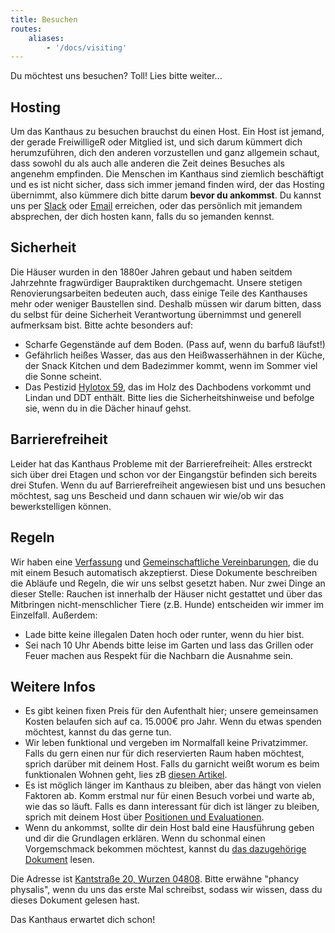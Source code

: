 ```yaml
---
title: Besuchen
routes:
    aliases:
        - '/docs/visiting'
---
```

Du möchtest uns besuchen? Toll! Lies bitte weiter...

## Hosting
Um das Kanthaus zu besuchen brauchst du einen Host. Ein Host ist jemand, der gerade FreiwilligeR oder Mitglied ist, und sich darum kümmert dich herumzuführen, dich den anderen vorzustellen und ganz allgemein schaut, dass sowohl du als auch alle anderen die Zeit deines Besuches als angenehm empfinden. Die Menschen im Kanthaus sind ziemlich beschäftigt und es ist nicht sicher, dass sich immer jemand finden wird, der das Hosting übernimmt, also kümmere dich bitte darum **bevor du ankommst**. Du kannst uns per [Slack](https://slackin.yunity.org) oder [Email](mailto:hello@kanthaus.online) erreichen, oder das persönlich mit jemandem absprechen, der dich hosten kann, falls du so jemanden kennst.

## Sicherheit
Die Häuser wurden in den 1880er Jahren gebaut und haben seitdem Jahrzehnte fragwürdiger Baupraktiken durchgemacht. Unsere stetigen Renovierungsarbeiten bedeuten auch, dass einige Teile des Kanthauses mehr oder weniger Baustellen sind. Deshalb müssen wir darum bitten, dass du selbst für deine Sicherheit Verantwortung übernimmst und generell aufmerksam bist. Bitte achte besonders auf:
- Scharfe Gegenstände auf dem Boden. (Pass auf, wenn du barfuß läufst!)
- Gefährlich heißes Wasser, das aus den Heißwasserhähnen in der Küche, der Snack Kitchen und dem Badezimmer kommt, wenn im Sommer viel die Sonne scheint.
- Das Pestizid [Hylotox 59](https://de.wikipedia.org/wiki/Hylotox), das im Holz des Dachbodens vorkommt und Lindan und DDT enthält. Bitte lies die Sicherheitshinweise und befolge sie, wenn du in die Dächer hinauf gehst.

## Barrierefreiheit
Leider hat das Kanthaus Probleme mit der Barrierefreiheit: Alles erstreckt sich über drei Etagen und schon vor der Eingangstür befinden sich bereits drei Stufen. Wenn du auf Barrierefreiheit angewiesen bist und uns besuchen möchtest, sag uns Bescheid und dann schauen wir wie/ob wir das bewerkstelligen können.

## Regeln
Wir haben eine [Verfassung](/governance/constitution) und [Gemeinschaftliche Vereinbarungen](/governance/collectiveagreements/), die du mit einem Besuch automatisch akzeptierst. Diese Dokumente beschreiben die Abläufe und Regeln, die wir uns selbst gesetzt haben. Nur zwei Dinge an dieser Stelle: Rauchen ist innerhalb der Häuser nicht gestattet und über das Mitbringen nicht-menschlicher Tiere (z.B. Hunde) entscheiden wir immer im Einzelfall. Außerdem:
- Lade bitte keine illegalen Daten hoch oder runter, wenn du hier bist.
- Sei nach 10 Uhr Abends bitte leise im Garten und lass das Grillen oder Feuer machen aus Respekt für die Nachbarn die Ausnahme sein.

## Weitere Infos
- Es gibt keinen fixen Preis für den Aufenthalt hier; unsere gemeinsamen Kosten belaufen sich auf ca. 15.000€ pro Jahr. Wenn du etwas spenden möchtest, kannst du das gerne tun.
- Wir leben funktional und vergeben im Normalfall keine Privatzimmer. Falls du gern einen nur für dich reservierten Raum haben möchtest, sprich darüber mit deinem Host. Falls du garnicht weißt worum es beim funktionalen Wohnen geht, lies zB [diesen Artikel](https://www.deutschlandfunknova.de/beitrag/funktionales-wohnen-wg-mit-gemeinsamem-schlafzimmer).
- Es ist möglich länger im Kanthaus zu bleiben, aber das hängt von vielen Faktoren ab. Komm erstmal nur für einen Besuch vorbei und warte ab, wie das so läuft. Falls es dann interessant für dich ist länger zu bleiben, sprich mit deinem Host über [Positionen und Evaluationen](/governance/positionsandevaluations).
- Wenn du ankommst, sollte dir dein Host bald eine Hausführung geben und dir die Grundlagen erklären. Wenn du schonmal einen Vorgemschmack bekommen möchtest, kannst du [das dazugehörige Dokument](visiTour) lesen.

Die Adresse ist [Kantstraße 20, Wurzen 04808](https://www.openstreetmap.org/search?query=20%20kantstrasse%20wurzen#map=19/51.36711/12.74075&layers=N). Bitte erwähne "phancy physalis", wenn du uns das erste Mal schreibst, sodass wir wissen, dass du dieses Dokument gelesen hast.

Das Kanthaus erwartet dich schon!

